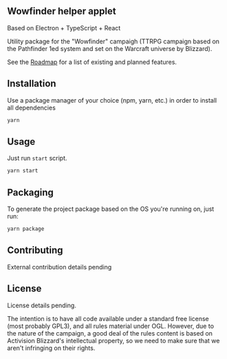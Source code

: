 ## Wowfinder helper applet

Based on Electron + TypeScript + React

Utility package for the "Wowfinder" campaigh (TTRPG campaign based on the Pathfinder 1ed system and set on the Warcraft universe by Blizzard).

See the [Roadmap](./roadmap.md) for a list of existing and planned features.

## Installation

Use a package manager of your choice (npm, yarn, etc.) in order to install all dependencies

```bash
yarn
```

## Usage

Just run `start` script.

```bash
yarn start
```

## Packaging

To generate the project package based on the OS you're running on, just run:

```bash
yarn package
```

## Contributing

External contribution details pending

## License

License details pending.

The intention is to have all code available under a standard free license (most probably GPL3), and all rules material under OGL.
However, due to the nature of the campaign, a good deal of the rules content is based on Activision Blizzard's intellectual property, so we need to make sure that we aren't infringing on their rights.
